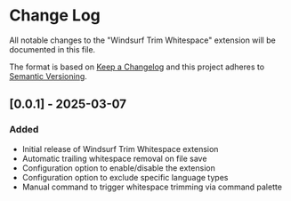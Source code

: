 # Change Log

All notable changes to the "Windsurf Trim Whitespace" extension will be documented in this file.

The format is based on [Keep a Changelog](http://keepachangelog.com/) and this project adheres to [Semantic Versioning](https://semver.org/).

## [0.0.1] - 2025-03-07

### Added
- Initial release of Windsurf Trim Whitespace extension
- Automatic trailing whitespace removal on file save
- Configuration option to enable/disable the extension
- Configuration option to exclude specific language types
- Manual command to trigger whitespace trimming via command palette